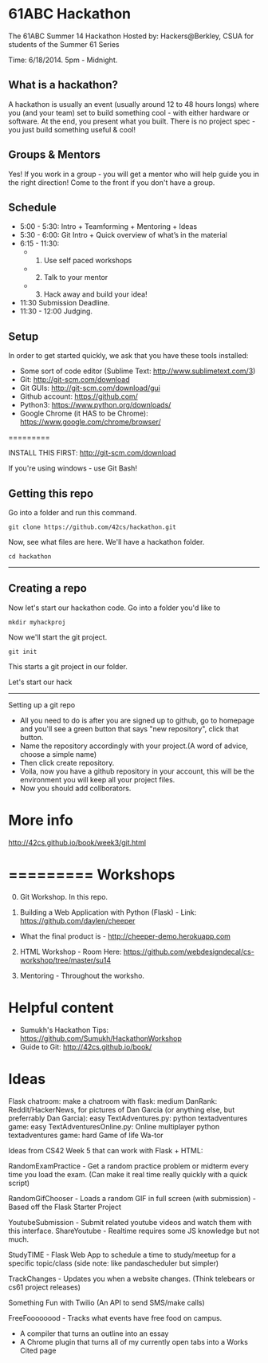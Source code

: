 61ABC Hackathon 
=========

The 61ABC Summer 14 Hackathon Hosted by: Hackers@Berkley, CSUA for students of the Summer 61 Series

Time: 6/18/2014. 5pm - Midnight. 

What is a hackathon?
------------------
A hackathon is usually an event (usually around 12 to 48 hours longs) where you (and your team) set to build something cool - with either hardware or software. At the end, you present what you built. There is no project spec - you just build something useful & cool! 

Groups & Mentors
------------------
Yes! If you work in a group - you will get a mentor who will help guide you in the right direction!
Come to the front if you don't have a group. 

Schedule 
------------------
- 5:00 - 5:30: Intro + Teamforming + Mentoring + Ideas 
- 5:30 - 6:00: Git Intro + Quick overview of what’s in the material 
- 6:15 - 11:30: 
  -  1. Use self paced workshops
  -  2. Talk to your mentor
  -  3. Hack away and build your idea! 
- 11:30 Submission Deadline. 
- 11:30 - 12:00 Judging. 

Setup  
------------------
In order to get started quickly, we ask that you have these tools installed:
- Some sort of code editor (Sublime Text: http://www.sublimetext.com/3) 
- Git: http://git-scm.com/download
- Git GUIs: http://git-scm.com/download/gui
- Github account: https://github.com/
- Python3: https://www.python.org/downloads/
- Google Chrome (it HAS to be Chrome): https://www.google.com/chrome/browser/

=========

INSTALL THIS FIRST: http://git-scm.com/download

If you're using windows - use Git Bash! 

Getting this repo
-----------------
Go into a folder and run this command. 

`git clone https://github.com/42cs/hackathon.git`

Now, see what files are here. We'll have a hackathon folder. 

`cd hackathon`

-----

Creating a repo
-------------------
Now let's start our hackathon code. 
Go into a folder you'd like to 

`mkdir myhackproj`

Now we'll start the git project. 

`git init`

This starts a git project in our folder. 

Let's start our hack


-------





Setting up a git repo

- All you need to do is after you are signed up to github, go to homepage and you'll see a green button that says "new repository", click that button.
- Name the repository accordingly with your project.(A word of advice, choose a simple name)
- Then click create repository.
- Voila, now you have a github repository in your account, this will be the environment you will keep all your project files.
- Now you should add collborators. 

More info
===========
http://42cs.github.io/book/week3/git.html

=========
Workshops
=========

0. Git Workshop.  In this repo. 

1. Building a Web Application with Python (Flask) - Link: https://github.com/daylen/cheeper
  - What the final product is - http://cheeper-demo.herokuapp.com

2. HTML Workshop - Room Here: https://github.com/webdesigndecal/cs-workshop/tree/master/su14

3. Mentoring - Throughout the worksho. 



Helpful content
================

- Sumukh's Hackathon Tips: https://github.com/Sumukh/HackathonWorkshop
- Guide to Git: http://42cs.github.io/book/

Ideas
===========
Flask chatroom: make a chatroom with flask: medium
DanRank: Reddit/HackerNews, for pictures of Dan Garcia (or anything else, but preferrably Dan Garcia): easy
TextAdventures.py: python textadventures game: easy
TextAdventuresOnline.py: Online multiplayer python textadventures game: hard
Game of life
Wa-tor

Ideas from CS42 Week 5 that can work with Flask + HTML:
 
RandomExamPractice - Get a random practice problem or midterm every time you load the exam. (Can make it real time really quickly with a quick script) 

RandomGifChooser - Loads a random GIF in full screen (with submission) - Based off the Flask Starter Project

YoutubeSubmission - Submit related youtube videos and watch them with this interface. 
ShareYoutube - Realtime requires some JS knowledge but not much. 

StudyTIME - Flask Web App to schedule a time to study/meetup for a specific topic/class
(side note: like pandascheduler but simpler) 

TrackChanges - Updates you when a website changes. (Think telebears or cs61 project releases) 

Something Fun with Twilio (An API to send SMS/make calls) 

FreeFoooooood - Tracks what events have free food on campus. 

- A compiler that turns an outline into an essay
- A Chrome plugin that turns all of my currently open tabs into a Works Cited page
